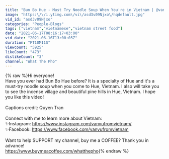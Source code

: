 ```yaml
---
title: "Bun Bo Hue - Must Try Noodle Soup When You're in Vietnam | @vanvufromvietnam"
image: "https:\/\/i.ytimg.com\/vi\/asd3v09Njxo\/hqdefault.jpg"
vid_id: "asd3v09Njxo"
categories: "People-Blogs"
tags: ["vietnam","vietnamese","vietnam street food"]
date: "2021-06-17T08:16:17+03:00"
vid_date: "2021-06-16T13:00:05Z"
duration: "PT10M11S"
viewcount: "5925"
likeCount: "473"
dislikeCount: "3"
channel: "What The Pho"
---
```

{% raw %}Hi everyone!<br />Have you ever had Bun Bo Hue before? It is a specialty of Hue and it's a must-try noodle soup when you come to Hue, Vietnam. I also will take you to see the incense village and beautiful pine hills in Hue, Vietnam. I hope you like this video!<br /><br />Captions credit: Quyen Tran<br /><br />Connect with me to learn more about Vietnam:<br />✨Instagram: <a rel="nofollow" target="blank" href="https://www.instagram.com/vanvufromvietnam/">https://www.instagram.com/vanvufromvietnam/</a><br />✨Facebook: <a rel="nofollow" target="blank" href="https://www.facebook.com/vanvufromvietnam">https://www.facebook.com/vanvufromvietnam</a><br /><br />Want to help SUPPORT my channel, buy me a COFFEE?  Thank you in advance!<br /><a rel="nofollow" target="blank" href="https://www.buymeacoffee.com/whatthepho">https://www.buymeacoffee.com/whatthepho</a>{% endraw %}
